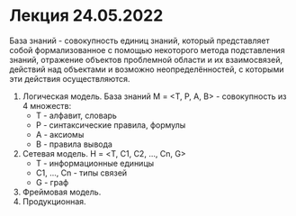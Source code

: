 # Лекция 24.05.2022
База знаний - совокупность единиц знаний, который представляет собой формализованное с помощью некоторого метода подставления знаний, отражение объектов проблемной области и их взаимосвязей, действий над объектами и возможно неопределённостей, с которыми эти действия осуществляются. 
1) Логическая модель. База знаний M = <T, P, А, B> - совокупность из 4 множеств:
    * Т - алфавит, словарь
    * P - синтаксические правила, формулы
    * А - аксиомы
    * В - правила вывода
2) Сетевая модель. Н = <T, C1, C2, ..., Cn, G>
    * T - информационные единицы
    * С1, ..., Cn - типы связей
    * G - граф
3) Фреймовая модель.
4) Продукционная.
